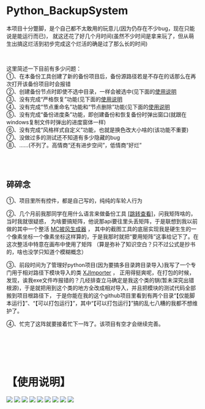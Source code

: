 # Python_BackupSystem

本项目十分蹩脚，是个自己都不太敢用的玩意儿(因为仍存在不少bug，现在只能说是能运行而已)，
就这还花了好几个月时间(虽然不少时间是拿来玩了，但从萌生出搞这烂活到初步完成这个烂活的确是过了那么长的时间)

<br>

这里简述一下目前有多少问题：<br/>
①、在本备份工具创建了新的备份项目后，备份源路径若是不存在的话那么在再次打开该备份项目时会报错<br/>
②、创建备份节点时即使不选中目录，一样会被选中(见下面的[使用说明](#使用说明)<br/>
③、没有完成“严格恢复”功能(见下面的[使用说明](#使用说明)<br/>
④、没有完成“节点重命名”功能和“节点删除”功能(见下面的[使用说明](#使用说明)<br/>
⑤、没有完成“备份进度条”功能，即创建备份和恢复备份时弹出窗口(就跟在windows复制文件时弹出的进度窗体一样)<br/>
⑥、没有完成“风格样式自定义”功能，也就是换色改大小啥的(该功能不重要)<br/>
⑦、没做过多的测试还不知道有多少隐藏的bug<br/>
⑧、......(不列了。高情商“还有进步空间”，低情商“好烂”<br/>

<br>
<br>


## 碎碎念

①、项目里所有控件，都是自己写的，纯纯的车轮人行为

②、几个月前我那同学在用什么语言来做备份工具 <a href='https://github.com/lraty-li/VisualBranching'>[跳转查看]</a>，问我矩阵啥的，当时我就很疑惑，
为啥要搞矩阵，他说那api要往里头丢矩阵，于是联想到我以前做的其中一个整活 <a href='https://github.com/Ls-Jan/PyQt_MCCloakMaker'>MC披风生成器</a> ，
其中的截图工具的底层实现我是硬生生的一个像素坐标一个像素坐标这样算的，于是我那时就把“要用矩阵”这事给记下了。在这次整活中特意在画布中使用了矩阵
（算是弥补了知识空白？只不过公式是抄书的，啥也没学只知道个模糊概念）

③、前段时间为了管理好python项目(因为要搞多目录跨目录导入)我写了一个专门用于相对路径下模块导入的类 <a href='https://github.com/Ls-Jan/Python_ModuleImporter'>XJImporter</a> ，
正用得挺爽呢，在打包的时候，发现，诶我exe文件咋报错的？几经排查立马确定是我这个类的锅(暂未深究出错根源)，于是就把用到这个类的地方全改成相对导入，并且把模块的测试代码全部搬到项目根路径下，
于是你能在我的这个github项目里看到有两个目录“【仅能脚本运行】”、“【可以打包运行】”，其中“【可以打包运行】”搞的乱七八糟的我都不想维护了。

④、忙完了这阵就要接着忙下一阵了。该项目有空才会继续完善。

<br>
<br>
<br>
<br>

# 【使用说明】

<img src="https://github.com/Ls-Jan/Python_BackupSystem/blob/main/RunningResult%5BPNG%5D/1.png"/>
<img src="https://github.com/Ls-Jan/Python_BackupSystem/blob/main/RunningResult%5BPNG%5D/2.png"/>
<img src="https://github.com/Ls-Jan/Python_BackupSystem/blob/main/RunningResult%5BPNG%5D/3.png"/>
<img src="https://github.com/Ls-Jan/Python_BackupSystem/blob/main/RunningResult%5BPNG%5D/4.png"/>
<img src="https://github.com/Ls-Jan/Python_BackupSystem/blob/main/RunningResult%5BPNG%5D/5.png"/>
<img src="https://github.com/Ls-Jan/Python_BackupSystem/blob/main/RunningResult%5BPNG%5D/6.png"/>
<img src="https://github.com/Ls-Jan/Python_BackupSystem/blob/main/RunningResult%5BPNG%5D/7.png"/>
<img src="https://github.com/Ls-Jan/Python_BackupSystem/blob/main/RunningResult%5BPNG%5D/8.png"/>
<img src="https://github.com/Ls-Jan/Python_BackupSystem/blob/main/RunningResult%5BPNG%5D/9.png"/>

